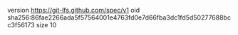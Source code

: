 version https://git-lfs.github.com/spec/v1
oid sha256:86fae2266ada5f57564001e4763fd0e7d66fba3dc1fd5d50277688bcc3f56173
size 10
